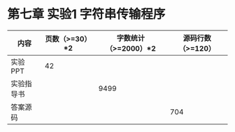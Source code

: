 # **第七章 实验1 字符串传输程序**

| 内容       | 页数（>=30）*2 | 字数统计（>=2000）*2 | 源码行数（>=120） |
| ---------- | -------------- | -------------------- | ----------------- |
| 实验PPT    | 42             |                      |                   |
| 实验指导书 |                | 9499                 |                   |
| 答案源码   |                |                      | 704               |

